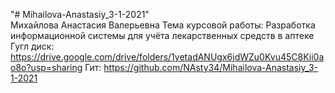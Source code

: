 "# Mihailova-Anastasiy_3-1-2021"  
Михайлова Анастасия Валерьевна
Тема курсовой работы: Разработка информационной системы для учёта лекарственных средств в аптеке
Гугл диск: https://drive.google.com/drive/folders/1yetadANUgx6jdWZu0Kvu45C8Kii0ao8o?usp=sharing
Гит: https://github.com/NAsty34/Mihailova-Anastasiy_3-1-2021
